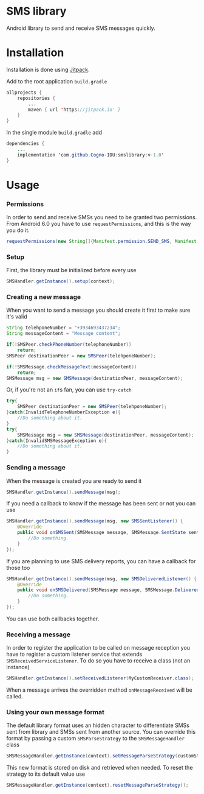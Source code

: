 # SMS library
Android library to send and receive SMS messages quickly.

# Installation
Installation is done using [Jitpack](https://jitpack.io).

Add to the root application `build.gradle`
```java
allprojects {
    repositories {
        ...
        maven { url 'https://jitpack.io' }
    }
}
```
In the single module `build.gradle` add
```java
dependencies {
    ...
    implementation 'com.github.Cogno-IDU:smslibrary:v-1.0'
}
```
# Usage

### Permissions
In order to send and receive SMSs you need to be granted two permissions. From Android 6.0 you have to use
`requestPermissions`, and this is the way you do it.
```java
requestPermissions(new String[]{Manifest.permission.SEND_SMS, Manifest.permission.RECEIVE_SMS}, SMS_PERMISSIONS_CUSTOM_CODE);
```

### Setup
First, the library must be initialized before every use
```java
SMSHandler.getInstance().setup(context);
```

### Creating a new message
When you want to send a message you should create it first to make sure it's valid
```java
String telehponeNumber = "+3934693437234";
String messageContent = "Message content";

if(!SMSPeer.checkPhoneNumber(telephoneNumber))
    return;
SMSPeer destinationPeer = new SMSPeer(telehponeNumber);

if(!SMSMessage.checkMessageText(messageContent))
    return;
SMSMessage msg = new SMSMessage(destinationPeer, messageContent);
```
Or, if you're not an `if`s fan, you can use `try-catch`
```java
try{
    SMSPeer destinationPeer = new SMSPeer(telehponeNumber);
}catch(InvalidTelephoneNumberException e){
    //Do something about it.
}
try{
    SMSMessage msg = new SMSMessage(destinationPeer, messageContent);
}catch(InvalidSMSMessageException e){
    //Do something about it.
}
```

### Sending a message
When the message is created you are ready to send it
```java
SMSHandler.getInstance().sendMessage(msg);
```
If you need a callback to know if the message has been sent or not you can use
```java
SMSHandler.getInstance().sendMessage(msg, new SMSSentListener() {
    @Override
    public void onSMSSent(SMSMessage message, SMSMessage.SentState sentState) {
        //Do something.
    }
});
```

If you are planning to use SMS delivery reports, you can have a callback for those too
```java
SMSHandler.getInstance().sendMessage(msg, new SMSDeliveredListener() {
    @Override
    public void onSMSDelivered(SMSMessage message, SMSMessage.DeliveredState deliveredState) {
        //Do something.
    }
});
```
You can use both callbacks together.

### Receiving a message
In order to register the application to be called on message reception you have
 to register a custom listener service that extends `SMSReceivedServiceListener`.
 To do so you have to receive a class (not an instance)
 ```java
 SMSHandler.getInstance().setReceivedListener(MyCustomReceiver.class);
 ```
 When a message arrives the overridden method `onMessageReceived` will be called.
 
### Using your own message format
The default library format uses an hidden character to differentiate SMSs
sent from library and SMSs sent from another source. You can override this
format by passing a custom `SMSParseStrategy`
to the `SMSMessageHandler` class
```java
SMSMessageHandler.getInstance(context).setMessageParseStrategy(customStrategy);
```
This new format is stored on disk and retrieved when needed.
To reset the strategy to its default value use
```java
SMSMessageHandler.getInstance(context).resetMessageParseStrategy();
```